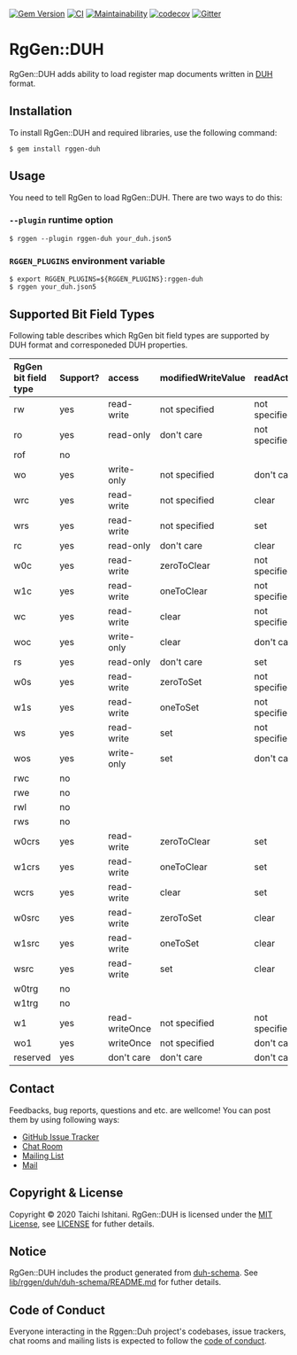 [![Gem Version](https://badge.fury.io/rb/rggen-duh.svg)](https://badge.fury.io/rb/rggen-duh)
[![CI](https://github.com/rggen/rggen-duh/workflows/CI/badge.svg)](https://github.com/rggen/rggen-duh/actions?query=workflow%3ACI)
[![Maintainability](https://api.codeclimate.com/v1/badges/7a4090f4a7c21d29036c/maintainability)](https://codeclimate.com/github/rggen/rggen-duh/maintainability)
[![codecov](https://codecov.io/gh/rggen/rggen-duh/branch/master/graph/badge.svg)](https://codecov.io/gh/rggen/rggen-duh)
[![Gitter](https://badges.gitter.im/rggen/rggen.svg)](https://gitter.im/rggen/rggen?utm_source=badge&utm_medium=badge&utm_campaign=pr-badge)


# RgGen::DUH

RgGen::DUH adds ability to load register map documents written in [DUH](https://github.com/sifive/duh) format.

## Installation

To install RgGen::DUH and required libraries, use the following command:

```
$ gem install rggen-duh
```

## Usage

You need to tell RgGen to load RgGen::DUH. There are two ways to do this:

### `--plugin` runtime option

```
$ rggen --plugin rggen-duh your_duh.json5
```

### `RGGEN_PLUGINS` environment variable

```
$ export RGGEN_PLUGINS=${RGGEN_PLUGINS}:rggen-duh
$ rggen your_duh.json5
```

## Supported Bit Field Types

Following table describes which RgGen bit field types are supported by DUH format and corresponeded DUH properties.

| RgGen bit field type | Support? | access         | modifiedWriteValue | readAction    | reserved |
|:---------------------|:---------|:---------------|:-------------------|:--------------|:---------|
| rw                   | yes      | read-write     | not specified      | not specified | no       |
| ro                   | yes      | read-only      | don't care         | not specified | no       |
| rof                  | no       |                |                    |               | no       |
| wo                   | yes      | write-only     | not specified      | don't care    | no       |
| wrc                  | yes      | read-write     | not specified      | clear         | no       |
| wrs                  | yes      | read-write     | not specified      | set           | no       |
| rc                   | yes      | read-only      | don't care         | clear         | no       |
| w0c                  | yes      | read-write     | zeroToClear        | not specified | no       |
| w1c                  | yes      | read-write     | oneToClear         | not specified | no       |
| wc                   | yes      | read-write     | clear              | not specified | no       |
| woc                  | yes      | write-only     | clear              | don't care    | no       |
| rs                   | yes      | read-only      | don't care         | set           | no       |
| w0s                  | yes      | read-write     | zeroToSet          | not specified | no       |
| w1s                  | yes      | read-write     | oneToSet           | not specified | no       |
| ws                   | yes      | read-write     | set                | not specified | no       |
| wos                  | yes      | write-only     | set                | don't care    | no       |
| rwc                  | no       |                |                    |               |          |
| rwe                  | no       |                |                    |               |          |
| rwl                  | no       |                |                    |               |          |
| rws                  | no       |                |                    |               |          |
| w0crs                | yes      | read-write     | zeroToClear        | set           | no       |
| w1crs                | yes      | read-write     | oneToClear         | set           | no       |
| wcrs                 | yes      | read-write     | clear              | set           | no       |
| w0src                | yes      | read-write     | zeroToSet          | clear         | no       |
| w1src                | yes      | read-write     | oneToSet           | clear         | no       |
| wsrc                 | yes      | read-write     | set                | clear         | no       |
| w0trg                | no       |                |                    |               |          |
| w1trg                | no       |                |                    |               |          |
| w1                   | yes      | read-writeOnce | not specified      | not specified | no       |
| wo1                  | yes      | writeOnce      | not specified      | don't care    | no       |
| reserved             | yes      | don't care     | don't care         | don't care    | yes      |

## Contact

Feedbacks, bug reports, questions and etc. are wellcome! You can post them by using following ways:

* [GitHub Issue Tracker](https://github.com/rggen/rggen-duh/issues)
* [Chat Room](https://gitter.im/rggen/rggen)
* [Mailing List](https://groups.google.com/d/forum/rggen)
* [Mail](mailto:rggen@googlegroups.com)

## Copyright & License

Copyright &copy; 2020 Taichi Ishitani. RgGen::DUH is licensed under the [MIT License](https://opensource.org/licenses/MIT), see [LICENSE](LICENSE) for futher details.

## Notice

RgGen::DUH includes the product generated from [duh-schema](https://github.com/sifive/duh-schema).
See [lib/rggen/duh/duh-schema/README.md](lib/rggen/duh/duh-schema/README.md) for futher details.

## Code of Conduct

Everyone interacting in the Rggen::Duh project's codebases, issue trackers, chat rooms and mailing lists is expected to follow the [code of conduct](https://github.com/rggen/rggen-duh/blob/master/CODE_OF_CONDUCT.md).
